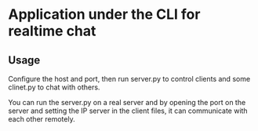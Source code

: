 # Application under the CLI for realtime chat

## Usage 
Configure the host and port, then run server.py to control clients and some clinet.py to chat with others.

You can run the server.py on a real server and by opening the port on the server and setting the IP server in the client files, it can communicate with each other remotely.
